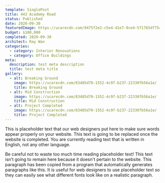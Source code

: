```yaml
---
template: SinglePost
title: 443 Academy Road
status: Published
date: 2020-09-30
featuredImage: https://ucarecdn.com/9475f2e2-c5e4-41e7-9ce4-5f1765df754e/
budget: $100,000
completed: 2020-09-30
architect: Ray Wan
categories:
  - category: Interior Renovations
  - category: Office Buildings
meta:
  description: test meta description
  title: test meta title
gallery:
  - alt: Breaking Ground
    image: https://ucarecdn.com/83485d70-1552-4c97-b237-22330fb56a1e/
    title: Breaking Ground
  - alt: Mid Construction
    image: https://ucarecdn.com/83485d70-1552-4c97-b237-22330fb56a1e/
    title: Mid Construction
  - alt: Project Completed
    image: https://ucarecdn.com/83485d70-1552-4c97-b237-22330fb56a1e/
    title: Project Completed
---
```


This is placeholder text that our web designers put here to make sure words appear properly on your website. This text is going to be replaced once the website is completed. You are currently reading text that is written in English, not any other language.

Be careful not to waste too much time reading placeholder text! This text isn’t going to remain here because it doesn't pertain to the website. This paragraph has been copied from a program that automatically generates paragraphs like this. It is useful for web designers to use placeholder text so they can easily see what different fonts look like on a realistic paragraph.
